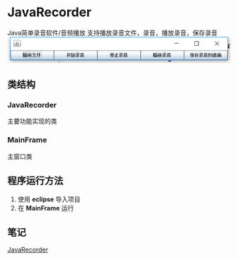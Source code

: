 # JavaRecorder
Java简单录音软件/音频播放
支持播放录音文件，录音，播放录音，保存录音
![1]

## 类结构

### JavaRecorder
主要功能实现的类

### MainFrame
主窗口类

## 程序运行方法
1. 使用 **eclipse** 导入项目
2. 在 **MainFrame** 运行

## 笔记
[JavaRecorder](https://285571052.github.io/2016/11/22/JavaRecorder/)

[1]:assets/readme-cab9b.png
